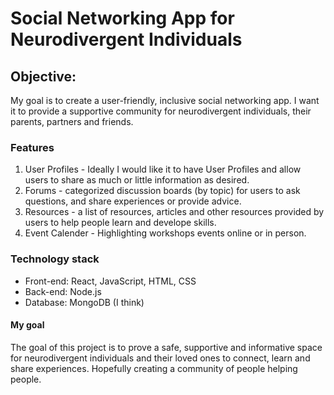 # Social Networking App for Neurodivergent Individuals

## Objective:
My goal is to create a user-friendly, inclusive social networking app. I want it to provide a supportive community for neurodivergent individuals, their parents, partners and friends.

### Features
1. User Profiles - Ideally I would like it to have User Profiles and allow users to share as much or little information as desired.
2. Forums - categorized discussion boards (by topic) for users to ask questions, and share experiences or provide advice.
3. Resources - a list of resources, articles and other resources provided by users to help people learn and develope skills.
5. Event Calender - Highlighting workshops events online or in person.

### Technology stack
- Front-end: React, JavaScript, HTML, CSS
- Back-end: Node.js
- Database: MongoDB (I think)

#### My goal
The goal of this project is to prove a safe, supportive and informative space for neurodivergent individuals and their loved ones to connect, learn and share experiences. Hopefully creating a community of people helping people.

